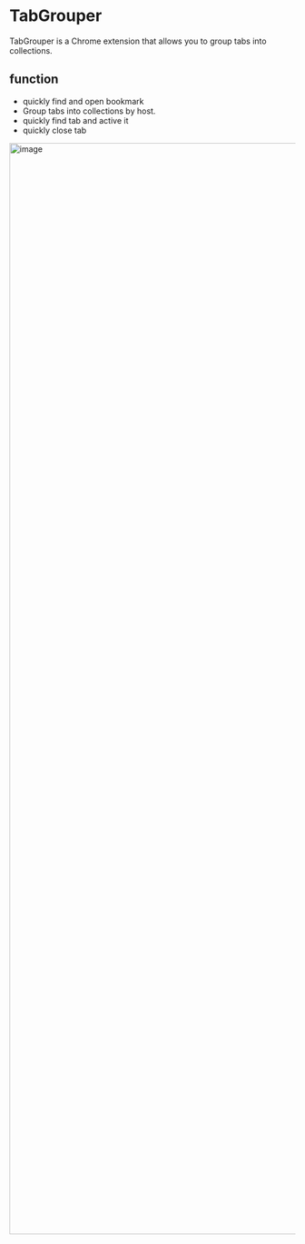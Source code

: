 # TabGrouper

TabGrouper is a Chrome extension that allows you to group tabs into collections.

## function
- quickly find and open bookmark
- Group tabs into collections by host.
- quickly find tab and active it
- quickly close tab

<img width="1920" alt="image" src="https://github.com/user-attachments/assets/43af2fce-5ab7-405a-bae0-b382b85474c7">
